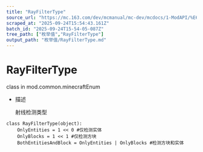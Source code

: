 ```yaml
---
title: "RayFilterType"
source_url: "https://mc.163.com/dev/mcmanual/mc-dev/mcdocs/1-ModAPI/%E6%9E%9A%E4%B8%BE%E5%80%BC/RayFilterType.html"
scraped_at: "2025-09-24T15:54:43.161Z"
batch_id: "2025-09-24T15-54-05-087Z"
tree_path: ["枚举值","RayFilterType"]
output_path: "枚举值/RayFilterType.md"
---
```


#  RayFilterType

class in mod.common.minecraftEnum

*   描述
    
    射线检测类型
    

```
class RayFilterType(object):
	OnlyEntities = 1 << 0 #仅检测实体
	OnlyBlocks = 1 << 1 #仅检测方块
	BothEntitiesAndBlock = OnlyEntities | OnlyBlocks #检测方块和实体


```